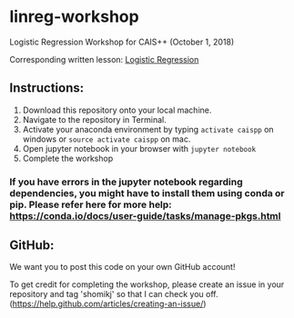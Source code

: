 # linreg-workshop
Logistic Regression Workshop for CAIS++ (October 1, 2018)

Corresponding written lesson: [Logistic Regression](http://caisplusplus.usc.edu/blog/curriculum/lesson3)

## Instructions:

1. Download this repository onto your local machine. 
2. Navigate to the repository in Terminal.
3. Activate your anaconda environment by typing `activate caispp` on windows or `source activate caispp` on mac.
4. Open jupyter notebook in your browser with `jupyter notebook`
5. Complete the workshop

### If you have errors in the jupyter notebook regarding dependencies, you might have to install them using conda or pip. Please refer here for more help: https://conda.io/docs/user-guide/tasks/manage-pkgs.html

## GitHub: 
We want you to post this code on your own GitHub account! 

To get credit for completing the workshop, please create an issue in your repository and tag 'shomikj' so that I can check you off. (https://help.github.com/articles/creating-an-issue/)
